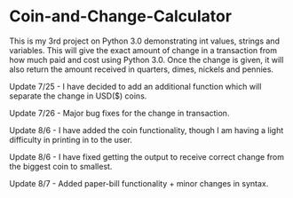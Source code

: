 # Coin-and-Change-Calculator

This is my 3rd project on Python 3.0 demonstrating int values, strings and variables.
This will give the exact amount of change in a transaction from how much paid and cost using Python 3.0. Once the change is given, it will also return the amount received in quarters, dimes, nickels and pennies.

Update 7/25 - I have decided to add an additional function which will separate the change in USD($) coins.

Update 7/26 - Major bug fixes for the change in transaction. 

Update 8/6 - I have added the coin functionality, though I am having a light difficulty in printing in to the user.

Update 8/6 - I have fixed getting the output to receive correct change from the biggest coin to smallest.

Update 8/7 - Added paper-bill functionality + minor changes in syntax.

